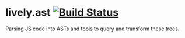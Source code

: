 # lively.ast [![Build Status](https://travis-ci.org/LivelyKernel/lively.ast.svg)](https://travis-ci.org/LivelyKernel/lively.ast)

Parsing JS code into ASTs and tools to query and transform these trees.
